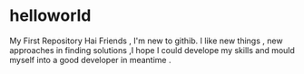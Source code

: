# helloworld
My First Repository
Hai Friends ,
  I'm new to githib. I like new things , new approaches in finding solutions ,I hope I could develope my skills and mould myself into a good developer in meantime . 
